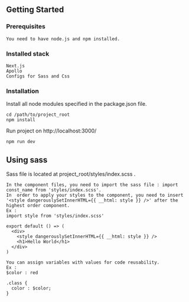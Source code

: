 ## Getting Started

### Prerequisites

```
You need to have node.js and npm installed.
```

### Installed stack
```
Next.js
Apollo
Configs for Sass and Css
```

### Installation

Install all node modules specified in the package.json file.
```
cd /path/to/project_root
npm install
```
Run project on http://localhost:3000/
```
npm run dev
```

## Using sass
Sass file is located at project_root/styles/index.scss .
```
In the component files, you need to import the sass file : import const_name from 'styles/index.scss'.
In  order to apply your styles to the component, you need to insert '<style dangerouslySetInnerHTML={{ __html: style }} />' after the highest order component.
Ex :
import style from 'styles/index.scss'

export default () => (
  <div>
    <style dangerouslySetInnerHTML={{ __html: style }} />
    <h1>Hello World</h1>
  </div>
)
```
```
You can assign variables with values for code reusability.
Ex :
$color : red

.class {
  color : $color;
}
```
